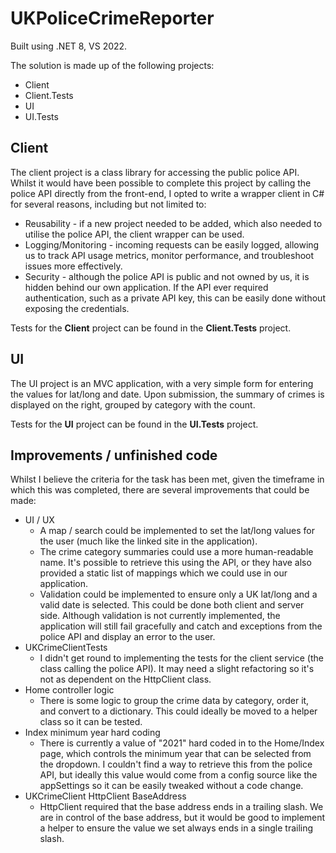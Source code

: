 # UKPoliceCrimeReporter
Built using .NET 8, VS 2022.

The solution is made up of the following projects:
- Client
- Client.Tests
- UI
- UI.Tests

## Client
The client project is a class library for accessing the public police API. Whilst it would have been possible to complete this project by calling the police API directly from the front-end, I opted to write a wrapper client in C# for several reasons, including but not limited to:

- Reusability - if a new project needed to be added, which also needed to utilise the police API, the client wrapper can be used.
- Logging/Monitoring - incoming requests can be easily logged, allowing us to track API usage metrics, monitor performance, and troubleshoot issues more effectively.
- Security - although the police API is public and not owned by us, it is hidden behind our own application. If the API ever required authentication, such as a private API key, this can be easily done without exposing the credentials.

Tests for the **Client** project can be found in the **Client.Tests** project.

## UI
The UI project is an MVC application, with a very simple form for entering the values for lat/long and date. Upon submission, the summary of crimes is displayed on the right, grouped by category with the count.

Tests for the **UI** project can be found in the **UI.Tests** project.

## Improvements / unfinished code
Whilst I believe the criteria for the task has been met, given the timeframe in which this was completed, there are several improvements that could be made:

- UI / UX
  - A map / search could be implemented to set the lat/long values for the user (much like the linked site in the application).
  - The crime category summaries could use a more human-readable name. It's possible to retrieve this using the API, or they have also provided a static list of mappings which we could use in our application.
  - Validation could be implemented to ensure only a UK lat/long and a valid date is selected. This could be done both client and server side. Although validation is not currently implemented, the application will still fail gracefully and catch and exceptions from the police API and display an error to the user.
- UKCrimeClientTests
  - I didn't get round to implementing the tests for the client service (the class calling the police API). It may need a slight refactoring so it's not as dependent on the HttpClient class.
- Home controller logic
  - There is some logic to group the crime data by category, order it, and convert to a dictionary. This could ideally be moved to a helper class so it can be tested.
- Index minimum year hard coding
  - There is currently a value of "2021" hard coded in to the Home/Index page, which controls the minimum year that can be selected from the dropdown. I couldn't find a way to retrieve this from the police API, but ideally this value would come from a config source like the appSettings so it can be easily tweaked without a code change.
- UKCrimeClient HttpClient BaseAddress
  - HttpClient required that the base address ends in a trailing slash. We are in control of the base address, but it would be good to implement a helper to ensure the value we set always ends in a single trailing slash.
